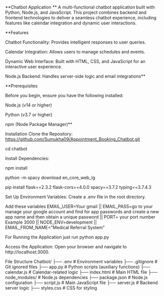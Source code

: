 **Chatbot Application
**
A multi-functional chatbot application built with Python, Node.js, and JavaScript. This project combines backend and frontend technologies to deliver a seamless chatbot experience, including features like calendar integration and dynamic user interactions.

**Features

Chatbot Functionality: Provides intelligent responses to user queries.

Calendar Integration: Allows users to manage schedules and events.

Dynamic Web Interface: Built with HTML, CSS, and JavaScript for an interactive user experience.

Node.js Backend: Handles server-side logic and email integrations**

**Prerequisites

Before you begin, ensure you have the following installed:

Node.js (v14 or higher)

Python (v3.7 or higher)

npm (Node Package Manager)**

Installation
Clone the Repository:  https://github.com/Sumukha09/Appointment_Booking_Chatbot.git

cd chatbot

Install Dependencies:

npm install

 python -m spacy download en_core_web_lg

 
 pip install flask==2.3.2 flask-cors==4.0.0 spacy==3.7.2 typing==3.7.4.3

Set Up Environment Variables:
Create a .env file in the root directory.

Add these variables
EMAIL_USER=Your gmail   ||
EMAIL_PASS=go to your manage your google account and find for app passwords and create a new app name and then obtain a unique password  ||
PORT= your port number Example 3000  ||
NODE_ENV=development ||
EMAIL_FROM_NAME="Medical Referral System"

For Running the Application just run python app.py


Access the Application:
Open your browser and navigate to http://localhost:3000.

File Structure
Chatbot/
├── .env                # Environment variables
├── .gitignore          # Git ignored files
├── app.py              # Python scripts (auxiliary functions)
├── calendar.js         # Calendar-related logic
├── index.html          # Main HTML file
├── node_modules/       # Node.js dependencies
├── package.json        # Node.js configuration
├── script.js           # Main JavaScript file
├── server.js           # Backend server logic
├── styles.css          # CSS for styling



